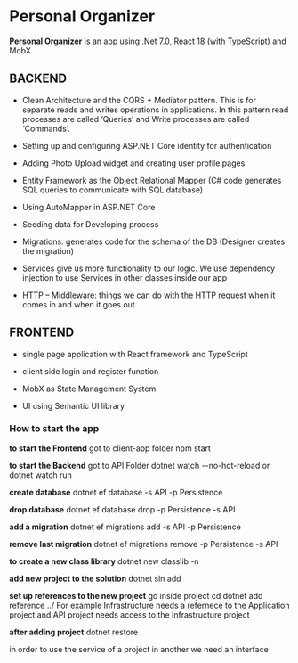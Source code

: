 # Personal Organizer

**Personal Organizer** is an app using .Net 7.0, React 18 (with TypeScript) and MobX.

## BACKEND 

* Clean Architecture and the CQRS + Mediator pattern. This is for separate reads and writes operations in applications. In this pattern read processes are called ‘Queries’ and Write processes are called ‘Commands’. 

* Setting up and configuring ASP.NET Core identity for authentication

* Adding Photo Upload widget and creating user profile pages 
* Entity Framework as the Object Relational Mapper (C# code generates SQL queries to communicate with SQL database)

* Using AutoMapper in ASP.NET Core

* Seeding data for Developing process

* Migrations: generates code for the schema of the DB (Designer creates the migration)

* Services give us more functionality to our logic. We use dependency injection to use Services in other classes inside our app

* HTTP – Middleware: things we can do with the HTTP request when it comes in and when it goes out


## FRONTEND

* single page application with React framework and TypeScript

* client side login and register function 

* MobX as State Management System

* UI using Semantic UI library


### How to start the app

**to start the Frontend**
got to client-app folder
npm start

**to start the Backend**
got to API Folder
dotnet watch --no-hot-reload
or
dotnet watch run

**create database**
dotnet ef database -s API -p Persistence

**drop database**
dotnet ef database drop -p Persistence -s API

**add a migration**
dotnet ef migrations add <NameOfMigration> -s API -p Persistence

**remove last migration**
dotnet ef migrations remove -p Persistence -s API

**to create a new class library**
dotnet new classlib -n <NameOfTheProject>

**add new project to the solution**
dotnet sln add <NameOfTheProject>

**set up references to the new project**
go inside project cd <NameOfTheProject>
dotnet add reference ../<NameOfTheRefererencedPRoject>
For example Infrastructure needs a refernece to the Application project
and API project needs access to the Infrastructure project

**after adding project**
dotnet restore

in order to use the service of a project in another we need an interface


